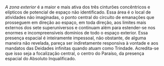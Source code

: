 *A zona exterior* é a maior e mais ativa dos três cinturões concêntricos e elípticos de potencial de espaço não identificado. Essa área é o local de atividades não imaginadas, o ponto central do circuito de emanações que prosseguem em direção ao espaço, em toda direção, aos limites mais externos dos sete superuniversos e continuam além para estender-se nos enormes e incompreensíveis domínios de todo o espaço exterior. Essa presença espacial é inteiramente impessoal, não obstante, de alguma maneira não revelada, pareça ser indiretamente responsiva à vontade e aos mandatos das Deidades infinitas quando atuam como Trindade. Acredita-se que isso seja a focalização central, o centro do Paraíso, da presença espacial do Absoluto Inqualificado.